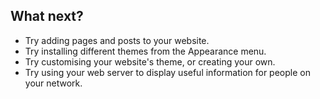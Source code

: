 ## What next?

- Try adding pages and posts to your website.
- Try installing different themes from the Appearance menu.
- Try customising your website's theme, or creating your own.
- Try using your web server to display useful information for people on your network.


